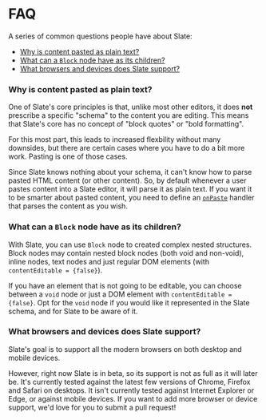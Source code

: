 
# FAQ

A series of common questions people have about Slate:

- [Why is content pasted as plain text?](#why-is-content-is-pasted-as-plain-text)
- [What can a `Block` node have as its children?](#what-can-a-block-node-have-as-its-children)
- [What browsers and devices does Slate support?](#what-browsers-and-devices-does-slate-support)


### Why is content pasted as plain text?

One of Slate's core principles is that, unlike most other editors, it does **not** prescribe a specific "schema" to the content you are editing. This means that Slate's core has no concept of "block quotes" or "bold formatting".

For this most part, this leads to increased flexbility without many downsides, but there are certain cases where you have to do a bit more work. Pasting is one of those cases.

Since Slate knows nothing about your schema, it can't know how to parse pasted HTML content (or other content). So, by default whenever a user pastes content into a Slate editor, it will parse it as plain text. If you want it to be smarter about pasted content, you need to define an [`onPaste`](../reference/components/editor.md#onpaste) handler that parses the content as you wish.


### What can a `Block` node have as its children?

With Slate, you can use `Block` node to created complex nested structures. Block nodes may contain nested block nodes (both void and non-void), inline nodes, text nodes and just regular DOM elements (with `contentEditable = {false}`).

If you have an element that is not going to be editable, you can choose between a `void` node or just a DOM element with `contentEditable = {false}`. Opt for the `void` node if you would like it represented in the Slate schema, and for Slate to be aware of it.


### What browsers and devices does Slate support?

Slate's goal is to support all the modern browsers on both desktop and mobile devices.

However, right now Slate is in beta, so its support is not as full as it will later be. It's currently tested against the latest few versions of Chrome, Firefox and Safari on desktops. It isn't currently tested against Internet Explorer or Edge, or against mobile devices. If you want to add more browser or device support, we'd love for you to submit a pull request!
